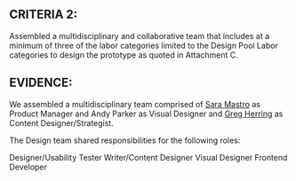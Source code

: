 ## CRITERIA 2:
Assembled a multidisciplinary and collaborative team that includes at a minimum of three of the labor categories limited to the Design Pool Labor categories to design the prototype as quoted in Attachment C.

## EVIDENCE:
We assembled a multidisciplinary team comprised of [Sara Mastro](https://www.linkedin.com/profile/view?id=2380607&authType=NAME_SEARCH&authToken=ROLz&locale=en_US&trk=tyah&trkInfo=clickedVertical%3Amynetwork%2Cidx%3A1-4-4%2CtarId%3A1436107422798%2Ctas%3Asara%20mas) as Product Manager and Andy Parker as Visual Designer and [Greg Herring](https://www.linkedin.com/profile/view?id=1033519&authType=NAME_SEARCH&authToken=OPen&locale=en_US&trk=tyah&trkInfo=clickedVertical%3Amynetwork%2Cidx%3A1-1-1%2CtarId%3A1436110762252%2Ctas%3Agreg%20he) as Content Designer/Strategist.

The Design team shared responsibilities for the following roles:

Designer/Usability Tester
Writer/Content Designer
Visual Designer
Frontend Developer
